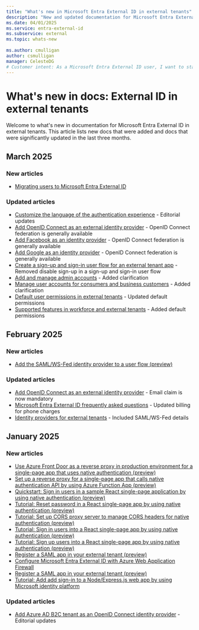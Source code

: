 ```yaml
---
title: "What's new in Microsoft Entra External ID in external tenants"
description: "New and updated documentation for Microsoft Entra External ID in external tenants."
ms.date: 04/01/2025
ms.service: entra-external-id
ms.subservice: external
ms.topic: whats-new
 
ms.author: cmulligan
author: csmulligan
manager: CelesteDG
# Customer intent: As a Microsoft Entra External ID user, I want to stay updated on the new documentation and significant updates, so that I can stay informed about the changes and improvements in the service.
---
```


# What's new in docs: External ID in external tenants

Welcome to what's new in documentation for Microsoft Entra External ID in external tenants. This article lists new docs that were added and docs that were significantly updated in the last three months.

## March 2025

### New articles

- [Migrating users to Microsoft Entra External ID](how-to-migrate-users.md)

### Updated articles

- [Customize the language of the authentication experience](how-to-customize-languages-customers.md) - Editorial updates
- [Add OpenID Connect as an external identity provider](how-to-custom-oidc-federation-customers.md) - OpenID Connect federation is generally available
- [Add Facebook as an identity provider](how-to-facebook-federation-customers.md) - OpenID Connect federation is generally available
- [Add Google as an identity provider](how-to-google-federation-customers.md) - OpenID Connect federation is generally available
- [Create a sign-up and sign-in user flow for an external tenant app](how-to-user-flow-sign-up-sign-in-customers.md) - Removed disable sign-up in a sign-up and sign-in user flow
- [Add and manage admin accounts](how-to-manage-admin-accounts.md) - Added clarification
- [Manage user accounts for consumers and business customers](how-to-manage-customer-accounts.md) - Added clarification
- [Default user permissions in external tenants](reference-user-permissions.md) - Updated default permissions
- [Supported features in workforce and external tenants](concept-supported-features-customers.md) - Added default permissions

## February 2025

### New articles

- [Add the SAML/WS-Fed identity provider to a user flow (preview)](how-to-saml-ws-federation-self-service-sign-up.md)

### Updated articles

- [Add OpenID Connect as an external identity provider](how-to-custom-oidc-federation-customers.md) - Email claim is now mandatory
- [Microsoft Entra External ID frequently asked questions](faq-customers.md) - Updated billing for phone charges
- [Identity providers for external tenants](concept-authentication-methods-customers.md) - Included SAML/WS-Fed details

## January 2025

### New articles

- [Use Azure Front Door as a reverse proxy in production environment for a single-page app that uses native authentication (preview)](how-to-native-authentication-cors-solution-production-environment.md)
- [Set up a reverse proxy for a single-page app that calls native authentication API by using Azure Function App (preview)](how-to-native-authentication-cors-solution-test-environment.md)
- [Quickstart: Sign in users in a sample React single-page application by using native authentication (preview)](quickstart-native-authentication-single-page-app-react-sign-in.md)
- [Tutorial: Reset password in a React single-page app by using native authentication (preview)](tutorial-native-authentication-single-page-app-react-reset-password.md)
- [Tutorial: Set up CORS proxy server to manage CORS headers for native authentication (preview)](tutorial-native-authentication-single-page-app-react-set-up-local-cors.md)
- [Tutorial: Sign in users into a React single-page app by using native authentication (preview)](tutorial-native-authentication-single-page-app-react-sign-in.md)
- [Tutorial: Sign up users into a React single-page app by using native authentication (preview)](tutorial-native-authentication-single-page-app-react-sign-up.md)
- [Register a SAML app in your external tenant (preview)](how-to-register-saml-app.md)
- [Configure Microsoft Entra External ID with Azure Web Application Firewall](tutorial-configure-external-id-web-app-firewall.md)
- [Register a SAML app in your external tenant (preview)](tutorial-web-app-node-sign-in-sign-out.md)
- [Tutorial: Add add sign-in to a Node/Express.js web app by using Microsoft identity platform](how-to-register-saml-app.md)

### Updated articles

- [Add Azure AD B2C tenant as an OpenID Connect identity provider](how-to-b2c-federation-customers.md) - Editorial updates
